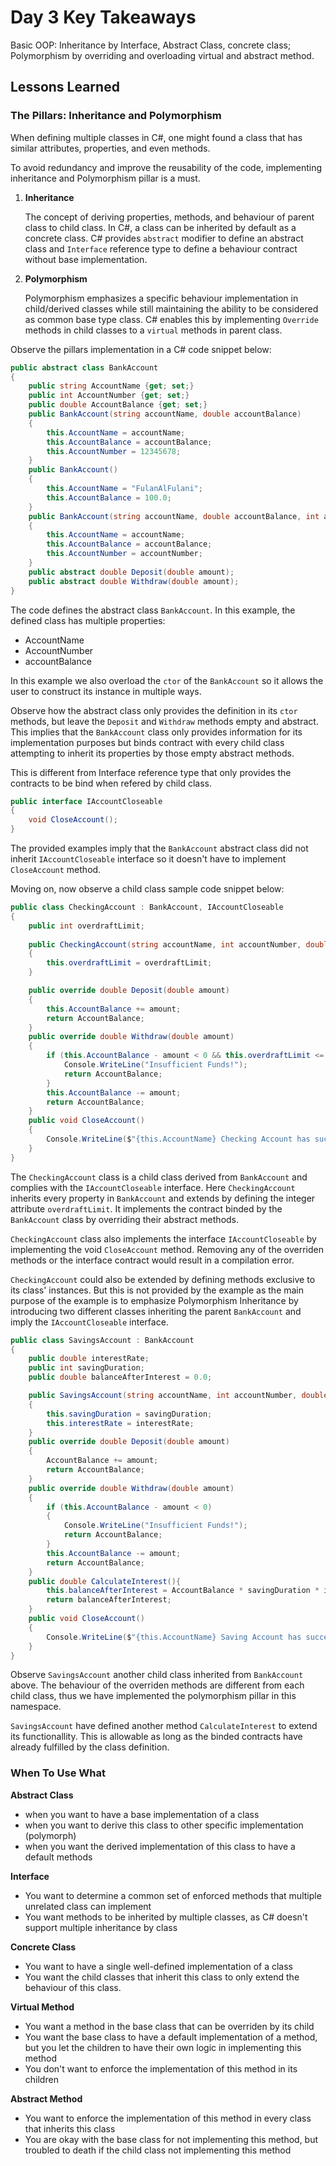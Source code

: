 
# Day 3 Key Takeaways

Basic OOP: Inheritance by Interface, Abstract Class, concrete class; Polymorphism by overriding and overloading virtual and abstract method.


## Lessons Learned

### The Pillars: Inheritance and Polymorphism
When defining multiple classes in C#, one might found a class that has similar attributes, properties, and even methods.

To avoid redundancy and improve the reusability of the code, implementing inheritance and Polymorphism pillar is a must.

1. **Inheritance**

    The concept of deriving properties, methods, and behaviour of parent class to child class. In C#, a class can be inherited by default as a concrete class. C# provides `abstract` modifier to define an abstract class and `Interface` reference type to define a behaviour contract without base implementation.

2. **Polymorphism**

    Polymorphism emphasizes a specific behaviour implementation in child/derived classes while still maintaining the ability to be considered as common base type class. C# enables this by implementing `Override` methods in child classes to a `virtual` methods in parent class.

Observe the pillars implementation in a C# code snippet below:

```csharp
public abstract class BankAccount
{
    public string AccountName {get; set;}
    public int AccountNumber {get; set;}
    public double AccountBalance {get; set;}
    public BankAccount(string accountName, double accountBalance)
    {
        this.AccountName = accountName;
        this.AccountBalance = accountBalance;
        this.AccountNumber = 12345678;
    }
    public BankAccount()
    {
        this.AccountName = "FulanAlFulani";
        this.AccountBalance = 100.0;
    }
    public BankAccount(string accountName, double accountBalance, int accountNumber)
    {
        this.AccountName = accountName;
        this.AccountBalance = accountBalance;
        this.AccountNumber = accountNumber;
    }
    public abstract double Deposit(double amount);
    public abstract double Withdraw(double amount);
}
```
The code defines the abstract class `BankAccount`. In this example, the defined class has multiple properties:
- AccountName
- AccountNumber
- accountBalance

In this example we also overload the `ctor` of the `BankAccount` so it allows the user to construct its instance in multiple ways.

Observe how the abstract class only provides the definition in its `ctor` methods, but leave the `Deposit` and `Withdraw` methods empty and abstract. This implies that the `BankAccount` class only provides information for its implementation purposes but binds contract with every child class attempting to inherit its properties by those empty abstract methods.

This is different from Interface reference type that only provides the contracts to be bind when refered by child class.

```csharp
public interface IAccountCloseable
{
    void CloseAccount();
}
```

The provided examples imply that the `BankAccount` abstract class did not inherit `IAccountCloseable` interface so it doesn't have to implement `CloseAccount` method.

Moving on, now observe a child class sample code snippet below:

```csharp
public class CheckingAccount : BankAccount, IAccountCloseable
{
    public int overdraftLimit;
    
    public CheckingAccount(string accountName, int accountNumber, double accountBalance, int overdraftLimit): base(accountName, accountBalance, accountNumber)
    {
        this.overdraftLimit = overdraftLimit;
    }

    public override double Deposit(double amount)
    {
        this.AccountBalance += amount;
        return AccountBalance;
    }
    public override double Withdraw(double amount)
    {
        if (this.AccountBalance - amount < 0 && this.overdraftLimit <= 0){
            Console.WriteLine("Insufficient Funds!");
            return AccountBalance;
        }
        this.AccountBalance -= amount;
        return AccountBalance;
    }
    public void CloseAccount()
    {
        Console.WriteLine($"{this.AccountName} Checking Account has successfully closed and your entire balance is now ours");
    }
}
```

The `CheckingAccount` class is a child class derived from `BankAccount` and complies with the `IAccountCloseable` interface. Here `CheckingAccount` inherits every property in `BankAccount` and extends by defining the integer attribute `overdraftLimit`. It implements the contract binded by the `BankAccount` class by overriding their abstract methods.

`CheckingAccount` class also implements the interface `IAccountCloseable` by implementing the void `CloseAccount` method. Removing any of the overriden methods or the interface contract would result in a compilation error.

`CheckingAccount` could also be extended by defining methods exclusive to its class' instances. But this is not provided by the example as the main purpose of the example is to emphasize Polymorphism Inheritance by introducing two different classes inheriting the parent `BankAccount` and imply the `IAccountCloseable` interface.

```csharp
public class SavingsAccount : BankAccount
{
    public double interestRate;
    public int savingDuration;
    public double balanceAfterInterest = 0.0;

    public SavingsAccount(string accountName, int accountNumber, double accountBalance, int savingDuration, double interestRate) : base(accountName, accountBalance, accountNumber)
    {
        this.savingDuration = savingDuration;
        this.interestRate = interestRate;
    }
    public override double Deposit(double amount)
    {
        AccountBalance += amount;
        return AccountBalance;
    }
    public override double Withdraw(double amount)
    {
        if (this.AccountBalance - amount < 0)
        {
            Console.WriteLine("Insufficient Funds!");
            return AccountBalance;
        }
        this.AccountBalance -= amount;
        return AccountBalance;
    }
    public double CalculateInterest(){
        this.balanceAfterInterest = AccountBalance * savingDuration * interestRate;
        return balanceAfterInterest;
    }
    public void CloseAccount()
    {
        Console.WriteLine($"{this.AccountName} Saving Account has successfully closed and your entire balance is now ours");
    }
}
```
Observe `SavingsAccount` another child class inherited from `BankAccount` above. The behaviour of the overriden methods are different from each child class, thus we have implemented the polymorphism pillar in this namespace.

`SavingsAccount` have defined another method `CalculateInterest` to extend its functionallity. This is allowable as long as the binded contracts have already fulfilled by the class definition.

### When To Use What
**Abstract Class**
- when you want to have a base implementation of a class
- when you want to derive this class to other specific implementation (polymorph)
- when you want the derived implementation of this class to have a default methods

**Interface**
- You want to determine a common set of enforced methods that multiple unrelated class can implement
- You want methods to be inherited by multiple classes, as C# doesn't support multiple inheritance by class

**Concrete Class**
- You want to have a single well-defined implementation of a class
- You want the child classes that inherit this class to only extend the behaviour of this class.

**Virtual Method**
- You want a method in the base class that can be overriden by its child
- You want the base class to have a default implementation of a method, but you let the children to have their own logic in implementing this method
- You don't want to enforce the implementation of this method in its children

**Abstract Method**
- You want to enforce the implementation of this method in every class that inherits this class
- You are okay with the base class for not implementing this method, but troubled to death if the child class not implementing this method
